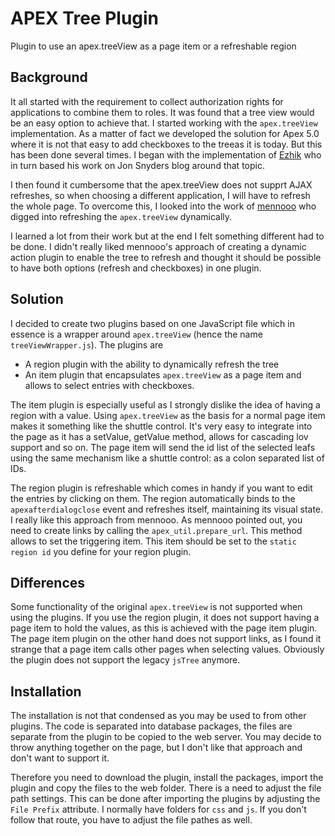 # APEX Tree Plugin
 Plugin to use an apex.treeView as a page item or a refreshable region

## Background

It all started with the requirement to collect authorization rights for applications to combine them to roles. It was found that a tree view would be an easy option to achieve that. I started working with the `apex.treeView` implementation. As a matter of fact we developed the solution for Apex 5.0 where it is not that easy to add checkboxes to the treeas it is today. But this has been done several times. I began with the implementation of [Ezhik](https://ezhikorn.wordpress.com/2017/10/18/apex-5-treeview-true-checkbox/) who in turn based his work on Jon Snyders blog around that topic.

I then found it cumbersome that the apex.treeView does not supprt AJAX refreshes, so when choosing a different application, I will have to refresh the whole page. To overcome this, I looked into the work of [mennooo](https://github.com/mennooo/orclapex-treeview-refresh) who digged into refreshing the `apex.treeView` dynamically.

I learned a lot from their work but at the end I felt something different had to be done. I didn't really liked mennooo's approach of creating a dynamic action plugin to enable the tree to refresh and thought it should be possible to have both options (refresh and checkboxes) in one plugin.

## Solution
I decided to create two plugins based on one JavaScript file which in essence is a wrapper around `apex.treeView` (hence the name `treeViewWrapper.js`). The plugins are

* A region plugin with the ability to dynamically refresh the tree
* An item plugin that encapsulates `apex.treeView` as a page item and allows to select entries with checkboxes.

The item plugin is especially useful as I strongly dislike the idea of having a region with a value. Using `apex.treeView` as the basis for a normal page item makes it something like the shuttle control. It's very easy to integrate into the page as it has a setValue, getValue method, allows for cascading lov support and so on. The page item will send the id list of the selected leafs using the same mechanism like a shuttle control: as a colon separated list of IDs.

The region plugin is refreshable which comes in handy if you want to edit the entries by clicking on them. The region automatically binds to the `apexafterdialogclose` event and refreshes itself, maintaining its visual state. I really like this approach from mennooo. As mennooo pointed out, you need to create links by calling the `apex_util.prepare_url`. This method allows to set the triggering item. This item should be set to the `static region id` you define for your region plugin.

## Differences

Some functionality of the original `apex.treeView` is not supported when using the plugins. If you use the region plugin, it does not support having a page item to hold the values, as this is achieved with the page item plugin. The page item plugin on the other hand does not support links, as I found it strange that a page item calls other pages when selecting values. Obviously the plugin does not support the legacy `jsTree` anymore.

## Installation
The installation is not that condensed as you may be used to from other plugins. The code is separated into database packages, the files are separate from the plugin to be copied to the web server. You may decide to throw anything together on the page, but I don't like that approach and don't want to support it.

Therefore you need to download the plugin, install the packages, import the plugin and copy the files to the web folder. There is a need to adjust the file path settings. This can be done after importing the plugins by adjusting the `File Prefix` attribute. I normally have folders for `css` and `js`. If you don't follow that route, you have to adjust the file pathes as well.
